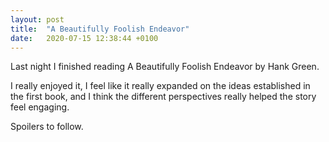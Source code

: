 ```yaml
---
layout: post
title:  "A Beautifully Foolish Endeavor"
date:   2020-07-15 12:38:44 +0100 
---
```


Last night I finished reading A Beautifully Foolish Endeavor by Hank Green.

I really enjoyed it, I feel like it really expanded on the ideas established in the first book, and I think the different perspectives really helped the story feel engaging.

Spoilers to follow.